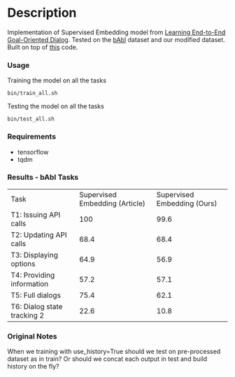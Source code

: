 # Description

Implementation of Supervised Embedding model from
[Learning End-to-End Goal-Oriented Dialog](https://arxiv.org/abs/1605.07683). Tested on the [bAbl](https://research.facebook.com/research/babi/) dataset and our modified dataset. Built on top of [this](https://github.com/sld/supervised-embedding-model) code.

### Usage

Training the model on all the tasks

```
bin/train_all.sh
```

Testing the model on all the tasks

```
bin/test_all.sh
```

### Requirements

* tensorflow
* tqdm

### Results - bAbI Tasks

<table>
  <tr>
    <td>
      Task
    </td>
    <td>
      Supervised Embedding (Article)
    </td>
    <td>
      Supervised Embedding (Ours)
    </td>
  </tr>
  <tr>
    <td>
      T1: Issuing API calls
    </td>
    <td>
      100
    </td>
    <td>
      99.6
    </td>
  </tr>
  <tr>
    <td>
      T2: Updating API calls
    </td>
    <td>
      68.4
    </td>
    <td>
      68.4
    </td>
  </tr>
  <tr>
    <td>
      T3: Displaying options
    </td>
    <td>
      64.9
    </td>
    <td>
      56.9
    </td>
  </tr>
  <tr>
    <td>
      T4: Providing information
    </td>
    <td>
      57.2
    </td>
    <td>
      57.1
    </td>
  </tr>
  <tr>
    <td>
      T5: Full dialogs
    </td>
    <td>
      75.4
    </td>
    <td>
      62.1
    </td>
  </tr>
  <tr>
    <td>
      T6: Dialog state tracking 2
    </td>
    <td>
      22.6
    </td>
    <td>
      10.8
    </td>
  </tr>
</table>

### Original Notes

When we training with use_history=True should we test on pre-processed
dataset as in train? Or should we concat each output in test and build history
on the fly?
